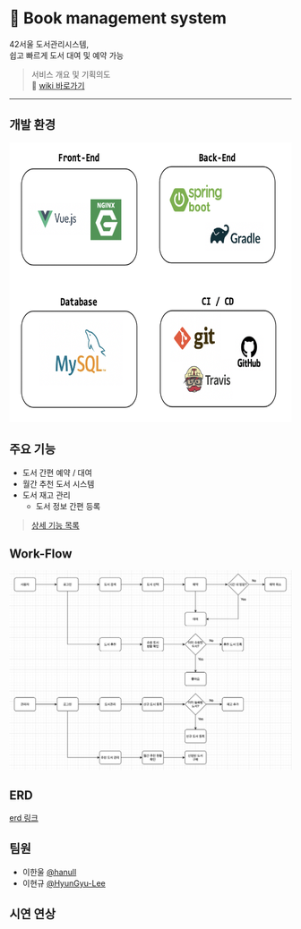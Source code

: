 # :blue_book: Book management system
42서울 도서관리시스템,    
쉽고 빠르게 도서 대여 및 예약 가능 

> 서비스 개요 및 기획의도  
:page_facing_up: [wiki 바로가기](https://github.com/hanull/book-management-system/wiki)


<hr>

## 개발 환경
<img src="https://github.com/hanull/book-management-system/blob/master/img/skills.png" width="750" height="500">

## 주요 기능
- 도서 간편 예약 / 대여
- 월간 추천 도서 시스템
- 도서 재고 관리
  - 도서 정보 간편 등록
> [상세 기능 목록](https://github.com/hanull/book-management-system/wiki/%EA%B8%B0%EB%8A%A5%EB%AA%A9%EB%A1%9D)

## Work-Flow  
<img src="https://github.com/hanull/book-management-system/blob/master/img/work-flow.png">

## ERD
[erd 링크]()



## 팀원
- 이한울 <a href="https://github.com/hanull">@hanull</a> 
- 이현규 <a href="https://github.com/HyunGyu-Lee">@HyunGyu-Lee</a>

## 시연 연상
